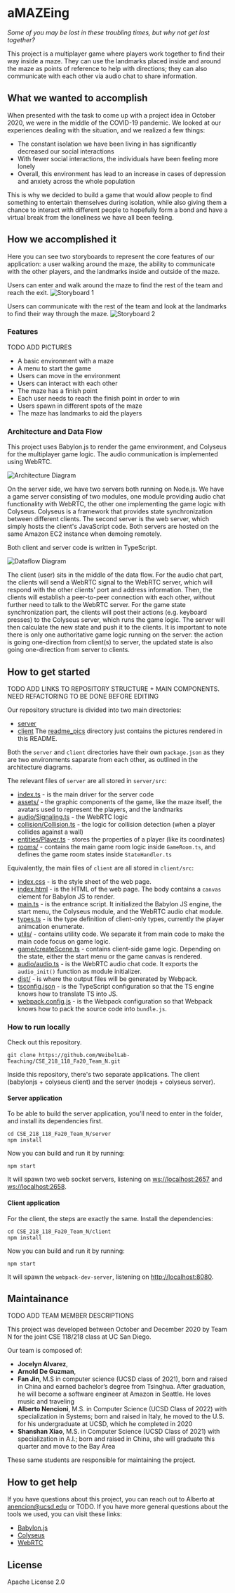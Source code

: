 # aMAZEing

*Some of you may be lost in these troubling times, but why not get lost together?*

This project is a multiplayer game where players work together to find their way inside a maze. They can use the landmarks placed inside and around the maze as points of reference to help with directions; they can also communicate with each other via audio chat to share information.

## What we wanted to accomplish

When presented with the task to come up with a project idea in October 2020, we were in the middle of the COVID-19 pandemic. We looked at our experiences dealing with the situation, and we realized a few things:

- The constant isolation we have been living in has significantly decreased our social interactions
- With fewer social interactions, the individuals have been feeling more lonely
- Overall, this environment has lead to an increase in cases of depression and anxiety across the whole population

This is why we decided to build a game that would allow people to find something to entertain themselves during isolation, while also giving them a chance to interact with different people to hopefully form a bond and have a virtual break from the loneliness we have all been feeling.

## How we accomplished it

Here you can see two storyboards to represent the core features of our application: a user walking around the maze, the ability to communicate with the other players, and the landmarks inside and outside of the maze.

Users can enter and walk around the maze to find the rest of the team and reach the exit.
![Storyboard 1](./readme_pics/storyboard1.png)

Users can communicate with the rest of the team and look at the landmarks to find their way through the maze.
![Storyboard 2](./readme_pics/storyboard2.png)

### Features

TODO ADD PICTURES

- A basic environment with a maze
- A menu to start the game
- Users can move in the environment
- Users can interact with each other
- The maze has a finish point
- Each user needs to reach the finish point in order to win
- Users spawn in different spots of the maze
- The maze has landmarks to aid the players

### Architecture and Data Flow

This project uses Babylon.js to render the game environment, and Colyseus for the multiplayer game logic. The audio communication is implemented using WebRTC.

![Architecture Diagram](./readme_pics/architecture.png)

On the server side, we have two servers both running on Node.js. We have a game server consisting of two modules, one module providing audio chat functionality with WebRTC, the other one implementing the game logic with Colyseus. Colyseus is a framework that provides state synchronization between different clients. The second server is the web server, which simply hosts the client's JavaScript code. Both servers are hosted on the same Amazon EC2 instance when demoing remotely.

Both client and server code is written in TypeScript.

![Dataflow Diagram](./readme_pics/dataflow.png)

The client (user) sits in the middle of the data flow. For the audio chat part, the clients will send a WebRTC signal to the WebRTC server, which will respond with the other clients' port and address information. Then, the clients will establish a peer-to-peer connection with each other, without further need to talk to the WebRTC server. For the game state synchronization part, the clients will post their actions (e.g. keyboard presses) to the Colyseus server, which runs the game logic. The server will then calculate the new state and push it to the clients. It is important to note there is only one authoritative game logic running on the server: the action is going one-direction from client(s) to server, the updated state is also going one-direction from server to clients.

## How to get started

TODO ADD LINKS TO REPOSITORY STRUCTURE + MAIN COMPONENTS. NEED REFACTORING TO BE DONE BEFORE EDITING

Our repository structure is divided into two main directories:
- [server](./server)
- [client](./client)
The [readme_pics](./readme_pics) directory just contains the pictures rendered in this README.

Both the `server` and `client` directories have their own `package.json` as they are two environments saparate from each other, as outlined in the architecture diagrams.

The relevant files of `server` are all stored in `server/src`:
- [index.ts](./server/src/index.ts) - is the main driver for the server code
- [assets/](./server/src/assets) - the graphic components of the game, like the maze itself, the avatars used to represent the players, and the landmarks
- [audio/Signaling.ts](./server/src/audio/Signaling.ts) - the WebRTC logic
- [collision/Collision.ts](./server/src/collision/Collision.ts) - the logic for collision detection (when a player collides against a wall)
- [entities/Player.ts](./server/src/entities/Player.ts) - stores the properties of a player (like its coordinates)
- [rooms/](./server/src/rooms/) - contains the main game room logic inside `GameRoom.ts`, and defines the game room states inside `StateHandler.ts`

Equivalently, the main files of `client` are all stored in `client/src`:
- [index.css](./client/index.css) - is the style sheet of the web page.
- [index.html](./client/index.html) - is the HTML of the web page. The body contains a `canvas` element for Babylon JS to render.
- [main.ts](./client/main.ts) - is the entrance script. It initialized the Babylon JS engine, the start menu, the Colyseus module, and the WebRTC audio chat module.
- [types.ts](./client/types.ts) - is the type definition of client-only types, currently the player animcation enumerate.
- [utils/](./client/utils/) - contains utility code. We separate it from main code to make the main code focus on game logic.
- [game/createScene.ts](./client/game/createScene.ts) - contains client-side game logic. Depending on the state, either the start menu or the game canvas is rendered.
- [audio/audio.ts](./client/audio.ts) - is the WebRTC audio chat code. It exports the `audio_init()` function as module initializer.
- [dist/](./client/dist/) - is where the output files will be generated by Webpack.
- [tsconfig.json](./client/tsconfig.json) - is the TypeScript configuration so that the TS engine knows how to translate TS into JS.
- [webpack.config.js](./client/webpack.config.js) - is the Webpack configuration so that Webpack knows how to pack the source code into `bundle.js`.


### How to run locally

Check out this repository.

```
git clone https://github.com/WeibelLab-Teaching/CSE_218_118_Fa20_Team_N.git
```

Inside this repository, there's two separate applications. The client (babylonjs + colyseus client) and the server (nodejs + colyseus server).

#### Server application

To be able to build the server application, you'll need to enter in the folder,
and install its dependencies first.

```
cd CSE_218_118_Fa20_Team_N/server
npm install
```

Now you can build and run it by running:

```
npm start
```

It will spawn two web socket servers, listening on [ws://localhost:2657](ws://localhost:2657) and [ws://localhost:2658](ws://localhost:2658).

#### Client application

For the client, the steps are exactly the same. Install the dependencies:

```
cd CSE_218_118_Fa20_Team_N/client
npm install
```

Now you can build and run it by running:

```
npm start
```

It will spawn the `webpack-dev-server`, listening on [http://localhost:8080](http://localhost:8080).

## Maintainance

TODO ADD TEAM MEMBER DESCRIPTIONS

This project was developed between October and December 2020 by Team N for the joint CSE 118/218 class at UC San Diego.

Our team is composed of:

- **Jocelyn Alvarez**,
- **Arnold De Guzman**,
- **Fan Jin**, M.S in computer science (UCSD class of 2021), born and raised in China and earned bachelor’s degree from Tsinghua. After graduation, he will become a software engineer at Amazon in Seattle. He loves music and traveling
- **Alberto Nencioni**, M.S. in Computer Science (UCSD Class of 2022) with specialization in Systems; born and raised in Italy, he moved to the U.S. for his undergraduate at UCSD, which he completed in 2020
- **Shanshan Xiao**, M.S. in Computer Science (UCSD Class of 2021) with specialization in A.I.; born and raised in China, she will graduate this quarter and move to  the Bay Area

These same students are responsible for maintaining the project.

## How to get help

If you have questions about this project, you can reach out to Alberto at anencion@ucsd.edu or TODO. If you have more general questions about the tools we used, you can visit these links:

- [Babylon.js](https://doc.babylonjs.com/)
- [Colyseus](https://docs.colyseus.io/)
- [WebRTC](https://webrtc.org/getting-started/overview)

## License

Apache License 2.0
